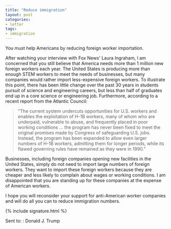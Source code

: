 ```yaml
---
title: "Reduce immigration"
layout: post
categories:
- letter
tags:
- immigration
---
```


You must help Americans by reducing foreign worker importation.

After watching your interview with Fox News' Laura Ingraham, I am concerned that you still believe that America needs more than 1 million new foreign workers each year. The United States is producing more than enough STEM workers to meet the needs of businesses, but many companies would rather import less-expensive foreign workers. To illustrate this point, there has been little change over the past 30 years in students pursuit of science and engineering careers, but less than half of graduates end up in a core science or engineering job. Furthermore, according to a recent report from the Atlantic Council:

> "The current system undercuts opportunities for U.S. workers and enables the exploitation of H-1B workers, many of whom who are underpaid, vulnerable to abuse, and frequently placed in poor working conditions ... the program has never been fixed to meet the original promises made by Congress of safeguarding U.S. jobs. Instead, the program has been expanded to allow even larger numbers of H-1B workers, admitting them for longer periods, while its flawed governing rules have remained as they were in 1990."

Businesses, including foreign companies opening new facilities in the United States, simply do not need to import large numbers of foreign workers. They want to import these foreign workers because they are cheaper and less likely to complain about wages or working conditions. I am disappointed that you are standing up for these companies at the expense of American workers.

I hope you will reconsider your support for anti-American worker companies and will do all you can to reduce immigration numbers.

{% include signature.html %}

Sent to:
: Donald J. Trump
